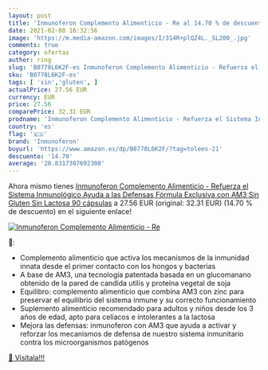 ```yaml
---
layout: post
title: 'Inmunoferon Complemento Alimenticio - Re al 14.70 % de descuento'
date: 2021-02-08 16:32:56
image: 'https://m.media-amazon.com/images/I/314R+plQZ4L._SL200_.jpg'
comments: true
category: ofertas
author: ring
slug: 'B0778L6K2F-es Inmunoferon Complemento Alimenticio - Refuerza el Sistema...'
sku: 'B0778L6K2F-es'
tags: [ 'sin','gluten', ]
actualPrice: 27.56 EUR
currency: EUR
price: 27.56
comparePrice: 32.31 EUR
prodname: 'Inmunoferon Complemento Alimenticio - Refuerza el Sistema Inmunológico  Ayuda a las Defensas  Fórmula Exclusiva con AM3  Sin Gluten  Sin Lactosa  90 cápsulas'
country: 'es'
flag: '🇪🇸'
brand: 'Inmunoferon'
buyurl: 'https://www.amazon.es/dp/B0778L6K2F/?tag=tolees-21'
descuento: '14.70'
average: '28.8317307692308'
---
```


Ahora mismo tienes [Inmunoferon Complemento Alimenticio - Refuerza el Sistema Inmunológico  Ayuda a las Defensas  Fórmula Exclusiva con AM3  Sin Gluten  Sin Lactosa  90 cápsulas](https://www.amazon.es/dp/B0778L6K2F/?tag=tolees-21) a 27.56 EUR (original: 32.31 EUR) (14.70 %  de descuento) en el siguiente enlace!

[![Inmunoferon Complemento Alimenticio - Re](https://m.media-amazon.com/images/I/314R+plQZ4L._SL200_.jpg)](https://www.amazon.es/dp/B0778L6K2F/?tag=tolees-21)

🔎:

- Complemento alimenticio que activa los mecanismos de la inmunidad innata desde el primer contacto con los hongos y bacterias
- A base de AM3, una tecnología patentada basada en un glucomanano obtenido de la pared de candida utilis y proteína vegetal de soja
- Equilibro: complemento alimenticio que combina AM3 con zinc para preservar el equilibrio del sistema inmune y su correcto funcionamiento
- Suplemento alimenticio recomendado para adultos y niños desde los 3 años de edad, apto para celíacos e intolerantes a la lactosa
- Mejora las defensas: inmunoferon con AM3 que ayuda a activar y reforzar los mecanismos de defensa de nuestro sistema inmunitario contra los microorganismos patógenos

[🛒 Visítala!!!](https://www.amazon.es/dp/B0778L6K2F/?tag=tolees-21)
